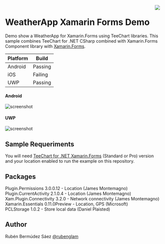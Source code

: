 <a href="https://www.steema.com/product/forms">
<img align="right" src="http://www.teechart.net/img/logos/teechart_forms.png">
</a>

WeatherApp Xamarin Forms Demo
===========================
Demo show a WeatherApp for Xamarin.Forms using TeeChart libraries. 
This sample combines TeeChart for .NET CSharp combined with Xamarin.Forms Component library with <a href="https://docs.microsoft.com/en-us/xamarin/xamarin-forms/">Xamarin.Forms</a>.

|Platform|Build|
|--|--| 
| Android |Passing|
|iOS|Failing|
|UWP|Passing|

#### Android

![screenshot](https://github.com/Steema/teechart-xamarin-forms-samples/blob/master/WeatherApp/Resources/DROID_VIDEO_APP.gif)

#### UWP

![screenshot](https://github.com/Steema/teechart-xamarin-forms-samples/blob/master/WeatherApp/Resources/UWP_VIDEO_APP.gif)

## Sample Requeriments

You will need [TeeChart for .NET  Xamarin.Forms](https://www.steema.com/downloads/forms) (Standard or Pro) version and your location enabled to run the example on this repository.

## Packages

Plugin.Permissions 3.0.0.12 - Location (James Montemagno) <br/>
Plugin.CurrentActivity 2.1.0.4 - Location (James Montemagno) <br/>
Xam.Plugin.Connectivity 3.2.0 - Network connectivity (James Montemagno) <br/>
Xamarin.Essentials 0.11.0Preview - Location, GPS (Microsoft) <br/>
PCLStorage 1.0.2 - Store local data (Daniel Plaisted) 

## Author

Rubén Bermúdez Sáez <a href="https://twitter.com/rubenglam">@rubenglam</a>